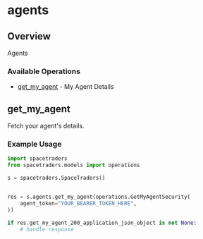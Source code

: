 # agents

## Overview

Agents

### Available Operations

* [get_my_agent](#get_my_agent) - My Agent Details

## get_my_agent

Fetch your agent's details.

### Example Usage

```python
import spacetraders
from spacetraders.models import operations

s = spacetraders.SpaceTraders()


res = s.agents.get_my_agent(operations.GetMyAgentSecurity(
    agent_token="YOUR_BEARER_TOKEN_HERE",
))

if res.get_my_agent_200_application_json_object is not None:
    # handle response
```

